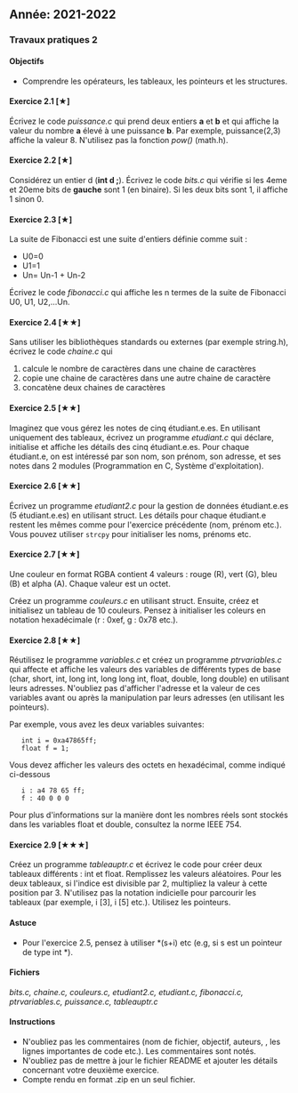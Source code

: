 Année: 2021-2022
----------------

### Travaux pratiques 2

#### Objectifs

-   Comprendre les opérateurs, les tableaux, les pointeurs et les
    structures.

#### Exercice 2.1 [★]


Écrivez le code *puissance.c* qui prend deux entiers **a** et **b** et
qui affiche la valeur du nombre **a** élevé à une puissance **b**. Par
exemple, puissance(2,3) affiche la valeur 8. N'utilisez pas la fonction
*pow()* (math.h).


#### Exercice 2.2 [★]


Considérez un entier d (**int d ;**). Écrivez le code *bits.c* qui
vérifie si les 4eme et 20eme bits de **gauche** sont 1 (en binaire). Si
les deux bits sont 1, il affiche 1 sinon 0.


#### Exercice 2.3 [★]


La suite de Fibonacci est une suite d'entiers définie comme suit :

-   U0=0
-   U1=1
-   Un= Un-1 + Un-2

Écrivez le code *fibonacci.c* qui affiche les n termes de la suite de
Fibonacci U0, U1, U2,...Un.


#### Exercice 2.4 [★★]


Sans utiliser les bibliothèques standards ou externes (par exemple
string.h), écrivez le code *chaine.c* qui

1.  calcule le nombre de caractères dans une chaine de caractères
2.  copie une chaine de caractères dans une autre chaine de caractère
3.  concatène deux chaines de caractères


#### Exercice 2.5 [★★]


Imaginez que vous gérez les notes de cinq étudiant.e.es. En utilisant
uniquement des tableaux, écrivez un programme *etudiant.c* qui déclare,
initialise et affiche les détails des cinq étudiant.e.es. Pour chaque
étudiant.e, on est intéressé par son nom, son prénom, son adresse, et
ses notes dans 2 modules (Programmation en C, Système d'exploitation).


#### Exercice 2.6 [★★] 

Écrivez un programme *etudiant2.c* pour la gestion de données
étudiant.e.es (5 étudiant.e.es) en utilisant struct. Les détails pour
chaque étudiant.e restent les mêmes comme pour l'exercice précédente
(nom, prénom etc.). Vous pouvez utiliser `strcpy` pour initialiser les
noms, prénoms etc.


#### Exercice 2.7 [★★]


Une couleur en format RGBA contient 4 valeurs : rouge (R), vert (G),
bleu (B) et alpha (A). Chaque valeur est un octet. 

Créez un programme *couleurs.c* en utilisant struct. 
Ensuite, créez et initialisez un
tableau de 10 couleurs. Pensez à initialiser les coleurs en notation
hexadécimale (r : 0xef, g : 0x78 etc.).


#### Exercice 2.8 [★★]


Réutilisez le programme *variables.c* et créez un programme
*ptrvariables.c* qui affecte et affiche les valeurs des variables de
différents types de base (char, short, int, long int, long long int,
float, double, long double) en utilisant leurs adresses. N'oubliez pas
d'afficher l'adresse et la valeur de ces variables avant ou après la
manipulation par leurs adresses (en utilisant les pointeurs).

Par exemple, vous avez les deux variables suivantes:
```
   int i = 0xa47865ff; 
   float f = 1;
```

Vous devez afficher les valeurs des octets en hexadécimal,
comme indiqué ci-dessous
```
   i : a4 78 65 ff; 
   f : 40 0 0 0
```

Pour plus d'informations sur la manière dont les nombres réels sont stockés dans les variables float et double, consultez la norme IEEE 754.



#### Exercice 2.9 [★★★]


Créez un programme *tableauptr.c* et écrivez le code pour créer deux
tableaux différents : int et float. Remplissez les valeurs aléatoires.
Pour les deux tableaux, si l'indice est divisible par 2, multipliez la
valeur à cette position par 3. N'utilisez pas la notation indicielle
pour parcourir les tableaux (par exemple, i [3], i [5] etc.).
Utilisez les pointeurs.


#### Astuce

-   Pour l'exercice 2.5, pensez à utiliser *(s+i) etc (e.g, si s est
    un pointeur de type int *).

#### Fichiers

*bits.c, chaine.c, couleurs.c, etudiant2.c, etudiant.c, fibonacci.c,
ptrvariables.c, puissance.c, tableauptr.c*

#### Instructions

-   N'oubliez pas les commentaires (nom de fichier, objectif, auteurs,
    , les lignes importantes de code etc.). Les commentaires sont notés.
-   N'oubliez pas de mettre à jour le fichier README et ajouter les
    détails concernant votre deuxième exercice.
-   Compte rendu en format .zip en un seul fichier.


